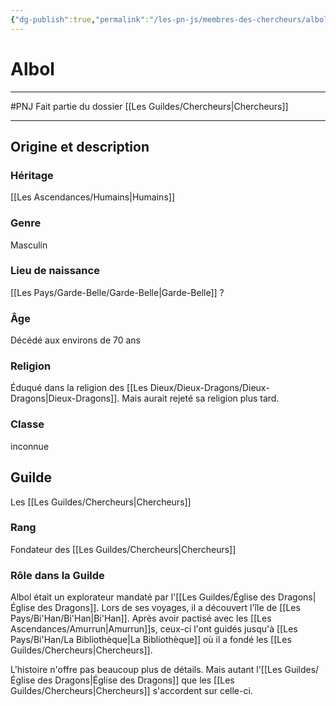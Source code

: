 ```yaml
---
{"dg-publish":true,"permalink":"/les-pn-js/membres-des-chercheurs/albol/"}
---
```


# Albol
---
#PNJ 
Fait partie du dossier [[Les Guildes/Chercheurs\|Chercheurs]]

-------
## Origine et description
### Héritage
[[Les Ascendances/Humains\|Humains]]
### Genre
Masculin
### Lieu de naissance
[[Les Pays/Garde-Belle/Garde-Belle\|Garde-Belle]] ?
### Âge
Décédé aux environs de 70 ans
### Religion
Éduqué dans la religion des [[Les Dieux/Dieux-Dragons/Dieux-Dragons\|Dieux-Dragons]]. Mais aurait rejeté sa religion plus tard.
### Classe
inconnue
## Guilde
Les [[Les Guildes/Chercheurs\|Chercheurs]]
### Rang
Fondateur des [[Les Guildes/Chercheurs\|Chercheurs]]
### Rôle dans la Guilde
Albol était un explorateur mandaté par l'[[Les Guildes/Église des Dragons\|Église des Dragons]]. Lors de ses voyages, il a découvert l'île de [[Les Pays/Bi'Han/Bi'Han\|Bi'Han]]. Après avoir pactisé avec les [[Les Ascendances/Amurrun\|Amurrun]]s, ceux-ci l'ont guidés jusqu'à [[Les Pays/Bi'Han/La Bibliothèque\|La Bibliothèque]] où il a fondé les [[Les Guildes/Chercheurs\|Chercheurs]].

L'histoire n'offre pas beaucoup plus de détails. Mais autant l'[[Les Guildes/Église des Dragons\|Église des Dragons]] que les [[Les Guildes/Chercheurs\|Chercheurs]] s'accordent sur celle-ci.